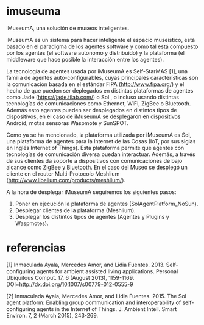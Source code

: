 # imuseuma
iMuseumA, una solución de museos inteligentes.

iMuseumA es un sistema para hacer inteligente el espacio museístico, está basado en el paradigma de los agentes software y como tal está compuesto por los agentes (el software autonomo y distribuido) y la plataforma (el middleware que hace posible la interacción entre los agentes). 

La tecnología de agentes usada por iMuseumA es Self-StarMAS [1], una familia de agentes auto-configurables, cuyas principales características son la comunicación basada en el estándar FIPA (http://www.fipa.org/) y el hecho de que pueden ser deplegados en distintas plataformas de agentes como Jade (https://jade.tilab.com/) o Sol , o incluso usando distintas tecnologías de comunicaciones como Ethernet, WiFi, ZigBee o Bluetooth. Además esto agentes pueden ser desplegados en distintos tipos de dispositivos, en el caso de iMuseumA se desplegaron en dispositivos Android, motas sensoras Waspmote y SunSPOT.

Como ya se ha mencionado, la plataforma utilizada por iMuseumA es Sol, una plataforma de agentes para la Internet de las Cosas (IoT, por sus siglas en Inglés Internet of Things). Esta plataforma permite que agentes con tecnologías de comunicación diversa puedan interactuar. Además, a través de sus clientes da soporte a dispositivos con comunicaciones de bajo alcance como ZigBee y Bluetooth. En el caso del Museo se desplegó un cliente en el router Multi-Protocolo Meshlium (http://www.libelium.com/products/meshlium/).

A la hora de desplegar iMuseumA seguiremos los siguientes pasos:
1. Poner en ejecución la plataforma de agentes (SolAgentPlatform_NoSun).
2. Desplegar clientes de la plataforma (Meshlium).
3. Desplegar los distintos tipos de agentes (Agentes y Plugins y Waspmotes).

# referencias
[1] Inmaculada Ayala, Mercedes Amor, and Lidia Fuentes. 2013. Self-configuring agents for ambient assisted living applications. Personal Ubiquitous Comput. 17, 6 (August 2013), 1159-1169. DOI=http://dx.doi.org/10.1007/s00779-012-0555-9

[2] Inmaculada Ayala, Mercedes Amor, and Lidia Fuentes. 2015. The Sol agent platform: Enabling group communication and interoperability of self-configuring agents in the Internet of Things. J. Ambient Intell. Smart Environ. 7, 2 (March 2015), 243-269.
